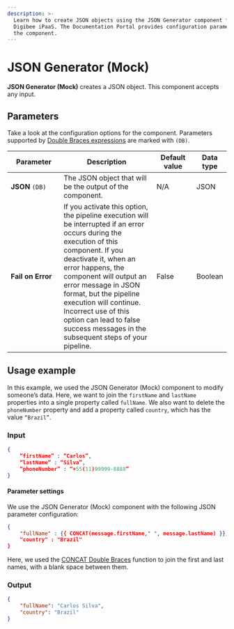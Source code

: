 ```yaml
---
description: >-
  Learn how to create JSON objects using the JSON Generator component for the
  Digibee iPaaS. The Documentation Portal provides configuration parameters of
  the component.
---
```


# JSON Generator (Mock)

**JSON Generator (Mock)** creates a JSON object. This component accepts any input.

## Parameters

Take a look at the configuration options for the component. Parameters supported by [Double Braces expressions](https://docs.digibee.com/documentation/build/double-braces) are marked with `(DB)`.

<table data-full-width="true"><thead><tr><th width="173">Parameter</th><th width="492">Description</th><th width="127">Default value</th><th>Data type</th></tr></thead><tbody><tr><td><strong>JSON</strong> <code>(DB)</code></td><td>The JSON object that will be the output of the component.</td><td>N/A</td><td>JSON</td></tr><tr><td><strong>Fail on Error</strong></td><td>If you activate this option, the pipeline execution will be interrupted if an error occurs during the execution of this component. If you deactivate it, when an error happens, the component will output an error message in JSON format, but the pipeline execution will continue. Incorrect use of this option can lead to false success messages in the subsequent steps of your pipeline.</td><td>False</td><td>Boolean</td></tr></tbody></table>

## Usage example

In this example, we used the JSON Generator (Mock) component to modify someone’s data. Here, we want to join the `firstName` and `lastName` properties into a single property called `fullName`. We also want to delete the `phoneNumber` property and add a property called `country`, which has the value `“Brazil”`.

### Input

```json
{
    “firstName” : “Carlos”,
    “lastName” : “Silva”,
    “phoneNumber” : “+55(11)99999-8888”
}
```

#### Parameter settings

We use the JSON Generator (Mock) component with the following JSON parameter configuration:

```json
{
    "fullName" : {{ CONCAT(message.firstName," ", message.lastName) }},
    "country" : "Brazil"
}
```

Here, we used the [CONCAT Double Braces](broken-reference) function to join the first and last names, with a blank space between them.

### Output

```json
{
    "fullName": "Carlos Silva",
    "country": "Brazil"
}
```
